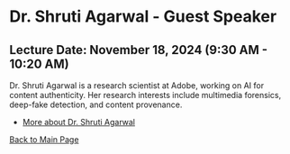 # Dr. Shruti Agarwal - Guest Speaker

## Lecture Date: November 18, 2024 (9:30 AM - 10:20 AM)

Dr. Shruti Agarwal is a research scientist at Adobe, working on AI for content authenticity. Her research interests include multimedia forensics, deep-fake detection, and content provenance.

- [More about Dr. Shruti Agarwal](https://research.adobe.com/person/shruti-agarwal/)

[Back to Main Page](../README.md)
